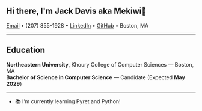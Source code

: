 ## Hi there, I'm Jack Davis aka Mekiwi👋

[Email](mailto:davis.j12@northeastern.edu) • (207) 855-1928 • [LinkedIn](https://www.linkedin.com/in/jack-davis-404b852ab/) • [GitHub](https://github.com/Mekiwi) • Boston, MA

---

## Education
**Northeastern University**, Khoury College of Computer Sciences — Boston, MA  
**Bachelor of Science in Computer Science** — Candidate (Expected **May 2029**)

---
- 📚 I’m currently learning Pyret and Python!

